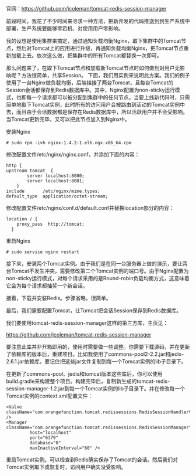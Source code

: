 官网：https://github.com/jcoleman/tomcat-redis-session-manager

前段时间，我花了不少时间来寻求一种方法，把新开发的代码推送到到生产系统中部署，生产系统要能够零宕机、对使用用户零影响。

我的设想是使用集群来搞定，通过通知负载均衡Nginx，取下集群中的Tomcat节点，然后对Tomcat上的应用进行升级，再通知负载均衡Nginx，把Tomcat节点重新加载上去。依次这么做，把集群中的所有Tomcat都替换一次即可。

那么问题来了，在取下Tomcat节点和加载新Tomcat节点时如何做到对用户无影响呢？方法很简单，共享Session。
下面，我们用实例来说明此方案。我们的例子使用了一台Nginx做负载均衡，后端挂接了两台Tomcat，且每台Tomcat的Session会话都保存到Redis数据库中。其中，Nginx配置为non-sticky运行模式，也即每一个请求都可以被分配到集群中的任何节点。当要上线新代码时，只需简单地取下Tomcat实例，此时所有的访问用户会被路由到活动的Tomcat实例中去，而且由于会话数据都是保存在Redis数据库中，所以活跃用户并不会受影响。当Tomcat更新完毕，又可以把此节点加入到Nginx中。

安装Nginx


    # sudo rpm -ivh nginx-1.4.2-1.el6.ngx.x86_64.rpm  

修改配置文件/etc/nginx/nginx.conf，并添加下面的内容：



    http {  
    upstream tomcat  {  
            server localhost:8080;  
            server localhost:8081;  
        }  
    include       /etc/nginx/mime.types;  
    default_type  application/octet-stream;  

修改配置文件/etc/nginx/conf.d/default.conf并替换location部分的内容：

    location / {  
        proxy_pass  http://tomcat;  
      }  

重启Nginx


    # sudo service nginx restart  

接下来，安装两个Tomcat实例。由于我们是在同一台服务器上做的演示，要让两台Tomcat不发生冲突，需要修改第二个Tomcat实例的端口号。由于Nginx配置为non-sticky运行模式，对每个请求采用的是Round-robin负载均衡方式，这意味着它会为每个请求都抽奖一个新会话。

接着，下载并安装Redis。步骤省略，很简单。

最后，我们需要配置Tomcat，让Tomcat把会话Session保存到Redis数据库。

我们要使用tomcat-redis-session-manager这样的第三方库，主页见：

https://github.com/jcoleman/tomcat-redis-session-manager

要注意此库并非开箱即用的，使用时需要做一些调整。你需要下载源码，并在更新了依赖库的版本后，重建项目。比如我使用了commons-pool2-2.2.jar和jedis-2.6.1.jar依赖库。要记住把这些jar文件复制到每一个Tomcat实例的lib子目录下。

在更新了commons-pool、jedis和tomcat版本这些库后，你可以使用build.gradle来构建整个项目。构建完毕后，复制新生成的tomcat-redis-session-manager-1.2.jar到每一个Tomcat实例的lib子目录下。并在修改每一个Tomcat实例的context.xml配置文件：


    <Valve className="com.orangefunction.tomcat.redissessions.RedisSessionHandlerValve" />  
    <Manager className="com.orangefunction.tomcat.redissessions.RedisSessionManager"  
             host="localhost"  
             port="6379"  
             database="0"  
             maxInactiveInterval="60" />  

重启Tomcat实例。可以检查到Redis确实保存了Tomcat的会话。然后我们对Tomcat实例取下或恢复时，访问用户确实没受影响。